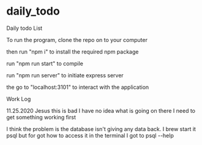 # daily_todo
Daily todo List

To run the program, clone the repo on to your computer

then run "npm i" to install the required npm package

run "npm run start" to compile

run "npm run server" to initiate express server

the go to "localhost:3101" to interact with the application

Work Log

11.25.2020 
Jesus this is bad I have no idea what is going on there
I need to get something working first

I think the problem is the database isn't giving any data back.
I brew start it psql but for got how to access it in the terminal
I got to psql --help 


